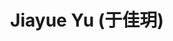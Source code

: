 ---
layout: profile
title: Jiayue Yu (于佳玥)
description:   
img: assets/img/jiayue_yu.png
redirect:
year: 2023
category: PhD Students
email: yyyy1111@sjtu.edu.cn
---